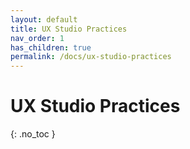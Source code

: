 ```yaml
---
layout: default
title: UX Studio Practices
nav_order: 1
has_children: true
permalink: /docs/ux-studio-practices
---
```


# UX Studio Practices
{: .no_toc }


